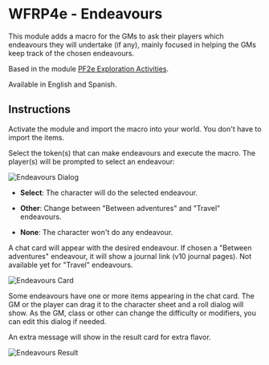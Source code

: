 # WFRP4e - Endeavours
This module adds a macro for the GMs to ask their players which endeavours they will undertake (if any), mainly focused in helping the GMs keep track of the chosen endeavours.

Based in the module [PF2e Exploration Activities](https://github.com/IcyLemonZ/pf2e-exploration-activities).

Available in English and Spanish.

## Instructions
Activate the module and import the macro into your world. You don't have to import the items.

Select the token(s) that can make endeavours and execute the macro. The player(s) will be prompted to select an endeavour:

![Endeavours Dialog](https://user-images.githubusercontent.com/87753744/214647333-541fbd6a-45e0-4bed-bea3-7ab9f44e2f9f.jpg)

- **Select**: The character will do the selected endeavour.

- **Other**: Change between "Between adventures" and "Travel" endeavours.

- **None**: The character won't do any endeavour.

A chat card will appear with the desired endeavour. If chosen a "Between adventures" endeavour, it will show a journal link (v10 journal pages). Not available yet for "Travel" endeavours.

![Endeavours Card](https://user-images.githubusercontent.com/87753744/214649375-bfff0e86-040f-4e75-ac9b-2ed6e7a24ace.jpg)

Some endeavours have one or more items appearing in the chat card. The GM or the player can drag it to the character sheet and a roll dialog will show. As the GM, class or other can change the difficulty or modifiers, you can edit this dialog if needed.

An extra message will show in the result card for extra flavor.

![Endeavours Result](https://user-images.githubusercontent.com/87753744/214651418-00d20e0c-5309-47bb-b6fe-835113b96780.jpg)

